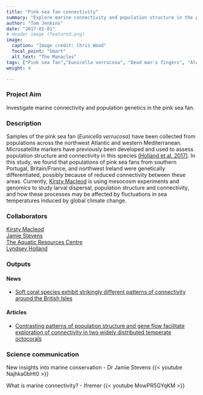 ```yaml
---
title: "Pink sea fan connectivity"
summary: "Explore marine connectivity and population structure in the pink sea fan."
author: "Tom Jenkins"
date: "2017-01-01"
# Header image (featured.png)
image:
  caption: "Image credit: Chris Wood"
  focal_point: "Smart"
  alt_text: "The Manacles"
tags: ["Pink sea fan","Eunicella verrucosa", "Dead man's fingers", "Alcyonium digitatum", "Population structure", "Marine connectivity"]
weight: 4

---
```


### Project Aim
Investigate marine connectivity and population genetics in the pink sea fan.

### Description
Samples of the pink sea fan (_Eunicella verrucosa_) have been collected from populations across the northwest Atlantic and western Mediterranean. Microsatellite markers have previously been developed and used to assess population structure and connectivity in this species [(Holland et al. 2017)](https://doi.org/10.1038/hdy.2017.14). In this study, we found that populations of pink sea fans from southern Portugal, Britain/France, and northwest Ireland were genetically differentiated, possibly because of reduced connectivity between these areas. Currently, [Kirsty Macleod](http://projects.exeter.ac.uk/meeg/kirsty-macleod) is using mesocosm experiments and genomics to study larval dispersal, population structure and connectivity, and how these processes may be affected by fluctuations in sea temperatures induced by global climate change.

### Collaborators
[Kirsty Macleod](http://projects.exeter.ac.uk/meeg/kirsty-macleod)  
[Jamie Stevens](https://biosciences.exeter.ac.uk/staff/profile/index.php?web_id=jamie_stevens)  
[The Aquatic Resources Centre](https://biosciences.exeter.ac.uk/exeter/facilities/aquaticresourcescentre/)  
[Lyndsey Holland](https://www.researchgate.net/profile/Lyndsey_Holland)

### Outputs

#### News
- [Soft coral species exhibit strikingly different patterns of connectivity around the British Isles](https://www.exeter.ac.uk/news/featurednews/title_574226_en.html)

#### Articles
- [Contrasting patterns of population structure and gene flow facilitate exploration of connectivity in two widely distributed temperate octocorals](https://doi.org/10.1038/hdy.2017.14)

### Science communication
New insights into marine conservation - Dr Jamie Stevens
{{< youtube Najhka0bHt0 >}}

What is marine connectivity? - Ifremer
{{< youtube MowPR5GYqKM >}}
